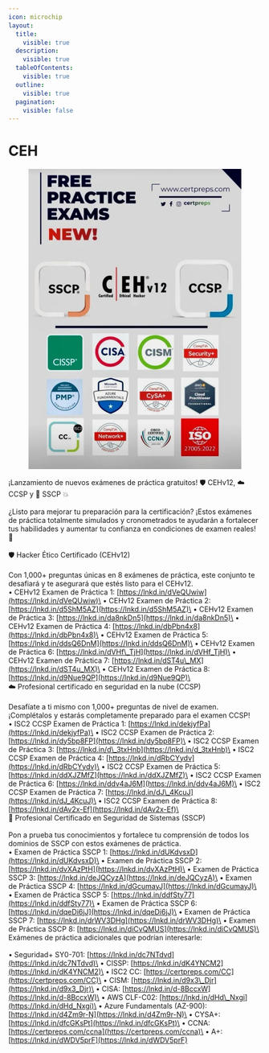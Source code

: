 ```yaml
---
icon: microchip
layout:
  title:
    visible: true
  description:
    visible: true
  tableOfContents:
    visible: true
  outline:
    visible: true
  pagination:
    visible: false
---
```


# CEH

<figure><img src="../.gitbook/assets/image.png" alt="" width="563"><figcaption></figcaption></figure>

&#x20;¡Lanzamiento de nuevos exámenes de práctica gratuitos! 🛡️ CEHv12, ☁️ CCSP y 🔐 SSCP 💥\
\
¿Listo para mejorar tu preparación para la certificación? ¡Estos exámenes de práctica totalmente simulados y cronometrados te ayudarán a fortalecer tus habilidades y aumentar tu confianza en condiciones de examen reales! 💯\
\
🛡️ Hacker Ético Certificado (CEHv12)\
\
Con 1,000+ preguntas únicas en 8 exámenes de práctica, este conjunto te desafiará y te asegurará que estés listo para el CEHv12.\
• CEHv12 Examen de Práctica 1: [https://lnkd.in/dVeQUwiw](https://lnkd.in/dVeQUwiw)\
• CEHv12 Examen de Práctica 2: [https://lnkd.in/d5ShM5AZ](https://lnkd.in/d5ShM5AZ)\
• CEHv12 Examen de Práctica 3: [https://lnkd.in/da8nkDn5](https://lnkd.in/da8nkDn5)\
• CEHv12 Examen de Práctica 4: [https://lnkd.in/dbPbn4x8](https://lnkd.in/dbPbn4x8)\
• CEHv12 Examen de Práctica 5: [https://lnkd.in/ddsQ6DnM](https://lnkd.in/ddsQ6DnM)\
• CEHv12 Examen de Práctica 6: [https://lnkd.in/dVHf\_TjH](https://lnkd.in/dVHf_TjH)\
• CEHv12 Examen de Práctica 7: [https://lnkd.in/dST4u\_MX](https://lnkd.in/dST4u_MX)\
• CEHv12 Examen de Práctica 8: [https://lnkd.in/d9Nue9QP](https://lnkd.in/d9Nue9QP)\
\
☁️ Profesional certificado en seguridad en la nube (CCSP)\
\
Desafíate a ti mismo con 1,000+ preguntas de nivel de examen. ¡Complétalos y estarás completamente preparado para el examen CCSP!\
• ISC2 CCSP Examen de Práctica 1: [https://lnkd.in/dekjyfPa](https://lnkd.in/dekjyfPa)\
• ISC2 CCSP Examen de Práctica 2: [https://lnkd.in/dy5bp8FP](https://lnkd.in/dy5bp8FP)\
• ISC2 CCSP Examen de Práctica 3: [https://lnkd.in/d\_3txHnb](https://lnkd.in/d_3txHnb)\
• ISC2 CCSP Examen de Práctica 4: [https://lnkd.in/dRbCYydv](https://lnkd.in/dRbCYydv)\
• ISC2 CCSP Examen de Práctica 5: [https://lnkd.in/ddXJZMfZ](https://lnkd.in/ddXJZMfZ)\
• ISC2 CCSP Examen de Práctica 6: [https://lnkd.in/ddv4aJ6M](https://lnkd.in/ddv4aJ6M)\
• ISC2 CCSP Examen de Práctica 7: [https://lnkd.in/dJ\_4KcuJ](https://lnkd.in/dJ_4KcuJ)\
• ISC2 CCSP Examen de Práctica 8: [https://lnkd.in/dAv2x-Ef](https://lnkd.in/dAv2x-Ef)\
\
🔐 Profesional Certificado en Seguridad de Sistemas (SSCP)\
\
Pon a prueba tus conocimientos y fortalece tu comprensión de todos los dominios de SSCP con estos exámenes de práctica.\
• Examen de Práctica SSCP 1: [https://lnkd.in/dUKdvsxD](https://lnkd.in/dUKdvsxD)\
• Examen de Práctica SSCP 2: [https://lnkd.in/dvXAzPtH](https://lnkd.in/dvXAzPtH)\
• Examen de Práctica SSCP 3: [https://lnkd.in/deJQCyzA](https://lnkd.in/deJQCyzA)\
• Examen de Práctica SSCP 4: [https://lnkd.in/dGcumayJ](https://lnkd.in/dGcumayJ)\
• Examen de Práctica SSCP 5: [https://lnkd.in/ddfSty77](https://lnkd.in/ddfSty77)\
• Examen de Práctica SSCP 6: [https://lnkd.in/dqeDi6jJ](https://lnkd.in/dqeDi6jJ)\
• Examen de Práctica SSCP 7: [https://lnkd.in/drWV3DHg](https://lnkd.in/drWV3DHg)\
• Examen de Práctica SSCP 8: [https://lnkd.in/diCvQMUS](https://lnkd.in/diCvQMUS)\
\
Exámenes de práctica adicionales que podrían interesarle:\
\
• Seguridad+ SY0-701: [https://lnkd.in/dc7NTdvd](https://lnkd.in/dc7NTdvd)\
• CISSP: [https://lnkd.in/dK4YNCM2](https://lnkd.in/dK4YNCM2)\
• ISC2 CC: [https://certpreps.com/CC](https://certpreps.com/CC)\
• CISM: [https://lnkd.in/d9x3\_Djr](https://lnkd.in/d9x3_Djr)\
• CISA: [https://lnkd.in/d-8BccxW](https://lnkd.in/d-8BccxW)\
• AWS CLF-C02: [https://lnkd.in/dHd\_Nxgi](https://lnkd.in/dHd_Nxgi)\
• Azure Fundamentals (AZ-900): [https://lnkd.in/d4Zm9r-N](https://lnkd.in/d4Zm9r-N)\
• CYSA+: [https://lnkd.in/dfcGKsPt](https://lnkd.in/dfcGKsPt)\
• CCNA: [https://certpreps.com/ccna](https://certpreps.com/ccna)\
• A+: [https://lnkd.in/dWDV5prF](https://lnkd.in/dWDV5prF)
